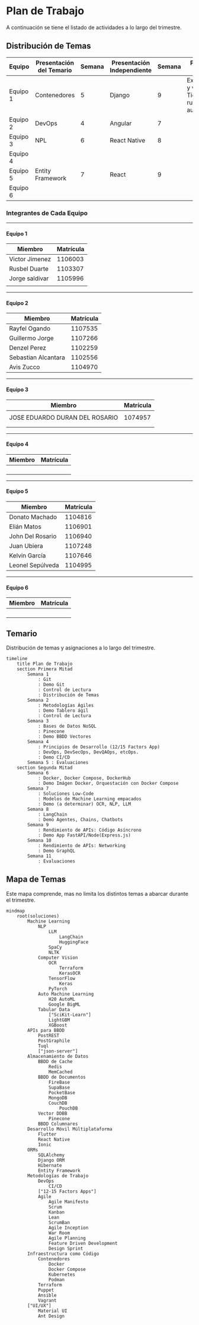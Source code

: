 # Plan de Trabajo

A continuación se tiene el listado de actividades a lo largo del trimestre.

## Distribución de Temas

| Equipo   | Presentación del Temario | Semana | Presentación Independiente | Semana | Projecto Lab. |
| -------- | ------------------------ | ------ | -------------------------- | ------ | --------------|
| Equipo 1 |      Contenedores        |   5     |         Django          |    9    |  Expedicion y venta de Ticjets de rutas de autobus              |
| Equipo 2 |    DevOps                      |   4     |       Angular                     |   7     |               |
| Equipo 3 |  NPL                        |    6    |      React Native                      |   8     |               |
| Equipo 4 |                          |        |                            |        |               |
| Equipo 5 |    Entity Framework                      |  7      |   React                         |  9      |               |
| Equipo 6 |                          |        |                            |        |               |

### Integrantes de Cada Equipo

---

#### Equipo 1

| Miembro | Matrícula |
| ------- | --------- |
|  Victor Jimenez       |  1106003         |
|  Rusbel Duarte      |  1103307        |
| Jorge saldivar        | 1105996          |
|         |           |

---

#### Equipo 2

| Miembro | Matrícula |
| ------- | --------- |
|    Rayfel Ogando     |  1107535         |
|    Guillermo Jorge    |   1107266        |
|  Denzel Perez       |   1102259        |
|  Sebastian Alcantara       |   1102556        |
|  Avis Zucco       |   1104970        |

---

#### Equipo 3

| Miembro | Matrícula |
| ------- | --------- |
|         |           |
| JOSE EDUARDO DURAN DEL ROSARIO        |   1074957        |
|         |           |
|         |           |

---

#### Equipo 4

| Miembro | Matrícula |
| ------- | --------- |
|         |           |
|         |           |
|         |           |
|         |           |

---

#### Equipo 5

| Miembro | Matrícula |
| ------- | --------- |
|  Donato Machado       |     1104816      |
|    Elián Matos    |     1106901     |
|   John Del Rosario      |      1106940     |
|    Juan Ubiera     |  1107248     |
|    Kelvin García     |   1107646        |
|    Leonel Sepúlveda     |   1104995        |

---

#### Equipo 6

| Miembro | Matrícula |
| ------- | --------- |
|         |           |
|         |           |
|         |           |
|         |           |

## Temario

Distribución de temas y asignaciones a lo largo del trimestre.

```mermaid
timeline
    title Plan de Trabajo
    section Primera Mitad
        Semana 1
            : Git
            : Demo Git
            : Control de Lectura
            : Distribución de Temas
        Semana 2
            : Metodologías Ágiles
            : Demo Tablero ágil
            : Control de Lectura
        Semana 3
            : Bases de Datos NoSQL
            : Pinecone
            : Demo BBDD Vectores
        Semana 4
            : Principios de Desarrollo (12/15 Factors App)
            : DevOps, DevSecOps, DevQAOps, etcOps.
            : Demo CI/CD
        Semana 5 : Evaluaciones
    section Segunda Mitad
        Semana 6
            : Docker, Docker Compose, DockerHub
            : Demo Imágen Docker, Orquestación con Docker Compose
        Semana 7
            : Soluciones Low-Code
            : Modelos de Machine Learning empacados
            : Demo (a determinar) OCR, NLP, LLM
        Semana 8
            : LangChain
            : Demo Agentes, Chains, Chatbots
        Semana 9
            : Rendimiento de APIs: Código Asíncrono
            : Demo App FastAPI/Node(Express.js)
        Semana 10
            : Rendimiento de APIs: Networking
            : Demo GraphQL
        Semana 11
            : Evaluaciones
```

## Mapa de Temas

Este mapa comprende, mas no limita los distintos temas a abarcar durante el trimestre.

```mermaid
mindmap
    root(soluciones)
        Machine Learning
            NLP
                LLM
                    LangChain
                    HuggingFace
                SpaCy
                NLTK
            Computer Vision
                OCR
                    Terraform
                    KerasOCR
                TensorFlow
                    Keras
                PyTorch
            Auto Machine Learning
                H20 AutoML
                Google BigML
            Tabular Data
                ["SciKit-Learn"]
                LightGBM
                XGBoost
        APIs para BBDD
            PostREST
            PostGraphile
            Tuql
            ["json-server"]
        Almacenamiento de Datos
            BBDD de Cache
                Redis
                MemCached
            BBDD de Documentos
                FireBase
                SupaBase
                PocketBase
                MongoDB
                CouchDB
                    PouchDB
            Vector DDBB
                Pinecone
            BBDD Columnares
        Desarrollo Móvil Múltiplataforma
            Flutter
            React Native
            Ionic
        ORMs
            SQLAlchemy
            Django ORM
            Hibernate
            Entity Framework
        Metodologías de Trabajo
            DevOps
                CI/CD
            ["12-15 Factors Apps"]
            Agile
                Agile Manifesto
                Scrum
                Kanban
                Lean
                ScrumBan
                Agile Inception
                War Room
                Agile Planning
                Feature Driven Development
                Design Sprint
        Infraestructura como Código
            Contenedores
                Docker
                Docker Compose
                Kubernetes
                Podman
            Terraform
            Puppet
            Ansible
            Vagrant
        ["UI/UX"]
            Material UI
            Ant Design
```
